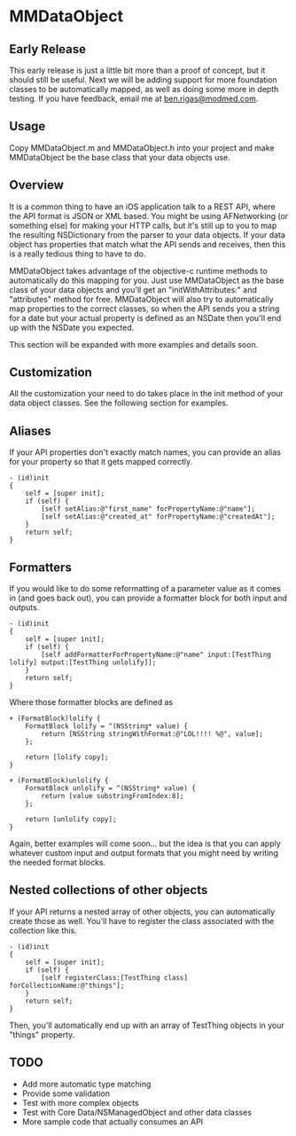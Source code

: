 MMDataObject
============

Early Release
-------------

This early release is just a little bit more than a proof of concept, but it should still be useful. Next we will be adding support for more foundation classes to be automatically mapped, as well as doing some more in depth testing. If you have feedback, email me at ben.rigas@modmed.com.

Usage
-----

Copy MMDataObject.m and MMDataObject.h into your project and make MMDataObject be the base class that your data objects use.

Overview
--------

It is a common thing to have an iOS application talk to a REST API, where the API format is JSON or XML based. You might be using AFNetworking (or something else) for making your HTTP calls, but it's still up to you to map the resulting NSDictionary from the parser to your data objects. If your data object has properties that match what the API sends and receives, then this is a really tedious thing to have to do.

MMDataObject takes advantage of the objective-c runtime methods to automatically do this mapping for you. Just use MMDataObject as the base class of your data objects and you'll get an "initWithAttributes:" and "attributes" method for free. MMDataObject will also try to automatically map properties to the correct classes, so when the API sends you a string for a date but your actual property is defined as an NSDate then you'll end up with the NSDate you expected.

This section will be expanded with more examples and details soon.

Customization
-------------

All the customization your need to do takes place in the init method of your data object classes. See the following section for examples.

Aliases
-------

If your API properties don't exactly match names, you can provide an alias for your property so that it gets mapped correctly.

```
- (id)init
{
    self = [super init];
    if (self) {
        [self setAlias:@"first_name" forPropertyName:@"name"];
        [self setAlias:@"created_at" forPropertyName:@"createdAt"];
    }
    return self;
}
```

Formatters
----------

If you would like to do some reformatting of a parameter value as it comes in (and goes back out), you can provide a formatter block for both input and outputs.

```
- (id)init
{
    self = [super init];
    if (self) {
        [self addFormatterForPropertyName:@"name" input:[TestThing lolify] output:[TestThing unlolify]];
    }
    return self;
}
```

Where those formatter blocks are defined as

```
+ (FormatBlock)lolify {
    FormatBlock lolify = ^(NSString* value) {
        return [NSString stringWithFormat:@"LOL!!!! %@", value];
    };
    
    return [lolify copy];
}

+ (FormatBlock)unlolify {
    FormatBlock unlolify = ^(NSString* value) {
        return [value substringFromIndex:8];
    };
    
    return [unlolify copy];
}
```

Again, better examples will come soon… but the idea is that you can apply whatever custom input and output formats that you might need by writing the needed format blocks.

Nested collections of other objects
-----------------------------------

If your API returns a nested array of other objects, you can automatically create those as well. You'll have to register the class associated with the collection like this.

```
- (id)init
{
    self = [super init];
    if (self) {
        [self registerClass:[TestThing class] forCollectionName:@"things"];
    }
    return self;
}
```

Then, you'll automatically end up with an array of TestThing objects in your "things" property.

TODO
----

+ Add more automatic type matching
+ Provide some validation
+ Test with more complex objects
+ Test with Core Data/NSManagedObject and other data classes
+ More sample code that actually consumes an API
